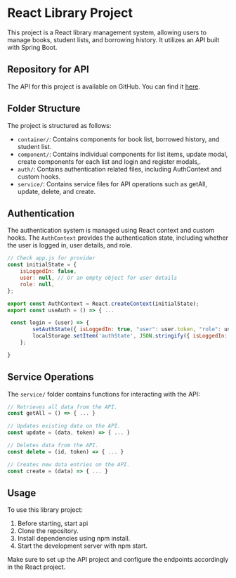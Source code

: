 # React Library Project

This project is a React library management system, allowing users to manage books, student lists, and borrowing history. It utilizes an API built with Spring Boot.

## Repository for API

The API for this project is available on GitHub. You can find it [here](https://github.com/yasinunl/library).

## Folder Structure

The project is structured as follows:

- `container/`: Contains components for book list, borrowed history, and student list.
- `component/`: Contains individual components for list items, update modal, create components for each list and login and register modals,.
- `auth/`: Contains authentication related files, including AuthContext and custom hooks.
- `service/`: Contains service files for API operations such as getAll, update, delete, and create.

## Authentication

The authentication system is managed using React context and custom hooks. The `AuthContext` provides the authentication state, including whether the user is logged in, user details, and role.

```javascript
// Check app.js for provider
const initialState = {
    isLoggedIn: false,
    user: null, // Or an empty object for user details
    role: null,
};

export const AuthContext = React.createContext(initialState);
export const useAuth = () => { ... 

 const login = (user) => {
        setAuthState({ isLoggedIn: true, "user": user.token, "role": user.role });
        localStorage.setItem('authState', JSON.stringify({ isLoggedIn: true, "token": user.token, "role": user.role }));
    };

}
```

## Service Operations

The `service/` folder contains functions for interacting with the API:

```javascript
// Retrieves all data from the API.
const getAll = () => { ... }

// Updates existing data on the API.
const update = (data, token) => { ... }

// Deletes data from the API.
const delete = (id, token) => { ... }

// Creates new data entries on the API.
const create = (data) => { ... }
```

## Usage
To use this library project:

1. Before starting, start api
1. Clone the repository.
1. Install dependencies using npm install.
1. Start the development server with npm start.

Make sure to set up the API project and configure the endpoints accordingly in the React project.